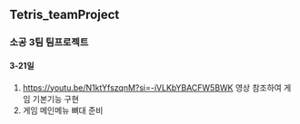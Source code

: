 ## Tetris_teamProject

### 소공 3팀 팀프로젝트

#### 3-21일 
1. https://youtu.be/N1ktYfszqnM?si=-iVLKbYBACFW5BWK 영상 참조하여 게임 기본기능 구현
2. 게임 메인메뉴 뼈대 준비
